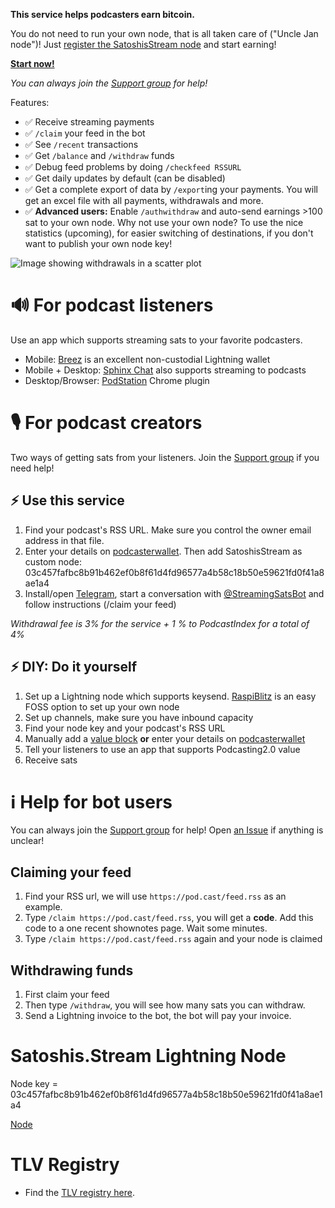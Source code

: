 **This service helps podcasters earn bitcoin.**

You do not need to run your own node, that is all taken care of ("Uncle Jan node")! Just [register the SatoshisStream node](#%EF%B8%8F-use-this-service) and start earning! 

**[Start now!](#%EF%B8%8F-use-this-service)**

_You can always join the [Support group](https://t.me/joinchat/fXmTB7f1e-EyMmRk) for help!_

Features:
* ✅ Receive streaming payments
* ✅ `/claim` your feed in the bot
* ✅ See `/recent` transactions
* ✅ Get `/balance` and `/withdraw` funds
* ✅ Debug feed problems by doing `/checkfeed RSSURL`
* ✅ Get daily updates by default (can be disabled)
* ✅ Get a complete export of data by `/export`ing your payments. You will get an excel file with all payments, withdrawals and more.  
* ✅ **Advanced users:** Enable `/authwithdraw` and auto-send earnings >100 sat to your own node. Why not use your own node? To use the nice statistics (upcoming), for easier switching of destinations, if you don't want to publish your own node key!

![Image showing withdrawals in a scatter plot](https://raw.githubusercontent.com/satoshisstream/satoshis.stream/main/ext/Export.jpg "Export example")


# 🔊 For podcast listeners
Use an app which supports streaming sats to your favorite podcasters. 
* Mobile: [Breez](https://breez.technology/) is an excellent non-custodial Lightning wallet
* Mobile + Desktop: [Sphinx Chat](https://sphinx.chat/) also supports streaming to podcasts
* Desktop/Browser: [PodStation](https://podstation.app/#/page/Home) Chrome plugin 

# 🎙 For podcast creators
Two ways of getting sats from your listeners. Join the [Support group](https://t.me/joinchat/fXmTB7f1e-EyMmRk) if you need   help!

## ⚡️ Use this service
1. Find your podcast's RSS URL. Make sure you control the owner email address in that file.
2. Enter your details on [podcasterwallet](https://podcasterwallet.com/). Then add SatoshisStream as custom node:  03c457fafbc8b91b462ef0b8f61d4fd96577a4b58c18b50e59621fd0f41a8ae1a4
3. Install/open [Telegram](https://t.me/satoshisstreambot), start a conversation with [@StreamingSatsBot](https://t.me/satoshisstreambot) and follow instructions (/claim your feed)

_Withdrawal fee is 3% for the service + 1 % to PodcastIndex for a total of 4%_

## ⚡️ DIY: Do it yourself
1. Set up a Lightning node which supports keysend. [RaspiBlitz](https://github.com/rootzoll/raspiblitz) is an easy FOSS option to set up your own node
2. Set up channels, make sure you have inbound capacity
3. Find your node key and your podcast's RSS URL
4. Manually add a [value block](https://github.com/Podcastindex-org/podcast-namespace/blob/main/value/value.md) **or** enter your details on [podcasterwallet](https://podcasterwallet.com/)
5. Tell your listeners to use an app that supports Podcasting2.0 value
6. Receive sats

# ℹ️ Help for bot users
You can always join the [Support group](https://t.me/joinchat/fXmTB7f1e-EyMmRk) for help! Open [an Issue](https://github.com/satoshisstream/satoshis.stream/issues) if anything is unclear!

## Claiming your feed
1. Find your RSS url, we will use `https://pod.cast/feed.rss` as an example.
2. Type `/claim https://pod.cast/feed.rss`, you will get a **code**. Add this code to a one recent shownotes page. Wait some minutes.
3. Type `/claim https://pod.cast/feed.rss` again and your node is claimed

## Withdrawing funds
1. First claim your feed
2. Then type `/withdraw`, you will see how many sats you can withdraw.
3. Send a Lightning invoice to the bot, the bot will pay your invoice.

# Satoshis.Stream Lightning Node
Node key = 03c457fafbc8b91b462ef0b8f61d4fd96577a4b58c18b50e59621fd0f41a8ae1a4

[Node](https://1ml.com/node/03c457fafbc8b91b462ef0b8f61d4fd96577a4b58c18b50e59621fd0f41a8ae1a4)

# TLV Registry
* Find the [TLV registry here](/TLV_registry.html).
